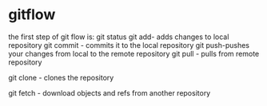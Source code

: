 # gitflow

the first step of git flow is: git status
git add- adds changes to local repository 
git commit - commits it to the local repository
git push-pushes your changes from local to the remote repository
git pull - pulls from remote repository



git clone - clones the repository



git fetch - download objects and refs from another repository
